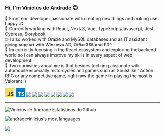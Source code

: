### Hi, I'm Vinicius de Andrade 🙃

🔭 Front end developer passionate with creating new things and making user happy :D </br>
🌱 Currently working with React, NextJS, Vue, TypeScript/Javascript, Jest, Cypress, Storybook </br>
🤓 I also worked with Oracle and MySQL databases and as IT assistant giving support with Windows AD, Office365 and ERP </br>
🔮 Im currently focusing in the React ecosystem and exploring the backend world so i can always improve my skills in every aspect of web development! </br>
👯 Two curiosities about me is that besides tech im passionate with automobile especially motorcycles and games such as SoulsLike / Action RPG or any competitive game, right now the game im playing the most is Valorant :)

<div>

<img height="30" src="https://raw.githubusercontent.com/devicons/devicon/master/icons/javascript/javascript-original.svg">
<img height="30" src="https://raw.githubusercontent.com/devicons/devicon/master/icons/typescript/typescript-original.svg">
<img height="30" src="https://cdn.jsdelivr.net/gh/devicons/devicon/icons/react/react-original.svg" />
<img height='30' src="https://cdn.jsdelivr.net/gh/devicons/devicon/icons/nextjs/nextjs-original-wordmark.svg" />
<img height='30' src="https://cdn.jsdelivr.net/gh/devicons/devicon/icons/storybook/storybook-original.svg" />
<img height='30' src="https://cdn.jsdelivr.net/gh/devicons/devicon/icons/jest/jest-plain.svg" />
<img height="30" src="https://cdn.jsdelivr.net/gh/devicons/devicon/icons/html5/html5-original.svg" />
<img height="30" src="https://cdn.jsdelivr.net/gh/devicons/devicon/icons/css3/css3-original.svg" />
<img height="30" src="https://cdn.jsdelivr.net/gh/devicons/devicon/icons/git/git-original.svg" />
<img height="30" src="https://cdn.jsdelivr.net/gh/devicons/devicon/icons/azure/azure-original.svg" />







</div>



____
![Vinicius de Andrade Estatisticas do Github](https://github-readme-stats.vercel.app/api?username=andradeviniicius&show_icons=true&theme=radical)</br>
<p align="left">
<img width="530em" src="https://github-readme-stats.vercel.app/api/top-langs/?username=andradeviniicius&layout=compact&theme=radical" alt="andradeviniicius's most languages"/>
</p>
<a href="https://www.linkedin.com/in/andradeviniicius" alt="linkedin" target="_blank">

<img src="https://img.shields.io/badge/LinkedIn-%230077B5.svg?&style=flat-square&logo=linkedin&logoColor=white">

</a>
</a>
